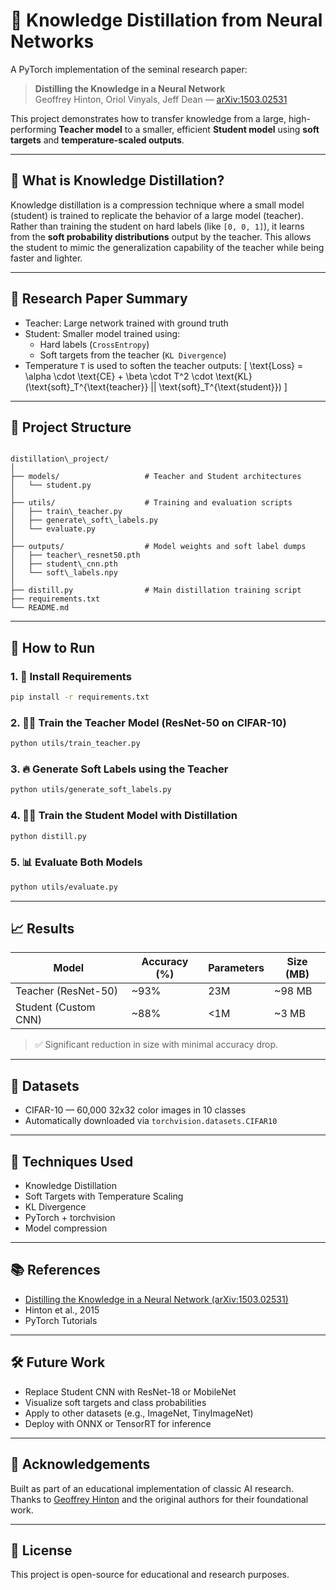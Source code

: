 # 🧠 Knowledge Distillation from Neural Networks

A PyTorch implementation of the seminal research paper:

> **Distilling the Knowledge in a Neural Network**  
> Geoffrey Hinton, Oriol Vinyals, Jeff Dean — [arXiv:1503.02531](https://arxiv.org/abs/1503.02531)

This project demonstrates how to transfer knowledge from a large, high-performing **Teacher model** to a smaller, efficient **Student model** using **soft targets** and **temperature-scaled outputs**.

---

## 📘 What is Knowledge Distillation?

Knowledge distillation is a compression technique where a small model (student) is trained to replicate the behavior of a large model (teacher). Rather than training the student on hard labels (like `[0, 0, 1]`), it learns from the **soft probability distributions** output by the teacher. This allows the student to mimic the generalization capability of the teacher while being faster and lighter.

---

## 🔬 Research Paper Summary

- Teacher: Large network trained with ground truth
- Student: Smaller model trained using:
  - Hard labels (`CrossEntropy`)
  - Soft targets from the teacher (`KL Divergence`)
- Temperature `T` is used to soften the teacher outputs:
  \[
  \text{Loss} = \alpha \cdot \text{CE} + \beta \cdot T^2 \cdot \text{KL}(\text{soft}_T^{\text{teacher}} || \text{soft}_T^{\text{student}})
  \]

---

## 📂 Project Structure

```

distillation\_project/
│
├── models/                   # Teacher and Student architectures
│   └── student.py
│
├── utils/                    # Training and evaluation scripts
│   ├── train\_teacher.py
│   ├── generate\_soft\_labels.py
│   └── evaluate.py
│
├── outputs/                  # Model weights and soft label dumps
│   ├── teacher\_resnet50.pth
│   ├── student\_cnn.pth
│   └── soft\_labels.npy
│
├── distill.py                # Main distillation training script
├── requirements.txt
└── README.md

````

---

## 🚀 How to Run

### 1. 🔧 Install Requirements

```bash
pip install -r requirements.txt
````

### 2. 🏋️‍♂️ Train the Teacher Model (ResNet-50 on CIFAR-10)

```bash
python utils/train_teacher.py
```

### 3. 🔥 Generate Soft Labels using the Teacher

```bash
python utils/generate_soft_labels.py
```

### 4. 👨‍🏫 Train the Student Model with Distillation

```bash
python distill.py
```

### 5. 📊 Evaluate Both Models

```bash
python utils/evaluate.py
```

---

## 📈 Results

| Model                | Accuracy (%) | Parameters | Size (MB) |
| -------------------- | ------------ | ---------- | --------- |
| Teacher (ResNet-50)  | \~93%        | 23M        | \~98 MB   |
| Student (Custom CNN) | \~88%        | <1M        | \~3 MB    |

> ✅ Significant reduction in size with minimal accuracy drop.

---

## 🧪 Datasets

* CIFAR-10 — 60,000 32x32 color images in 10 classes
* Automatically downloaded via `torchvision.datasets.CIFAR10`

---

## 📌 Techniques Used

* Knowledge Distillation
* Soft Targets with Temperature Scaling
* KL Divergence
* PyTorch + torchvision
* Model compression

---

## 📚 References

* [Distilling the Knowledge in a Neural Network (arXiv:1503.02531)](https://arxiv.org/abs/1503.02531)
* Hinton et al., 2015
* PyTorch Tutorials

---

## 🛠️ Future Work

* Replace Student CNN with ResNet-18 or MobileNet
* Visualize soft targets and class probabilities
* Apply to other datasets (e.g., ImageNet, TinyImageNet)
* Deploy with ONNX or TensorRT for inference

---

## 🙌 Acknowledgements

Built as part of an educational implementation of classic AI research.
Thanks to [Geoffrey Hinton](https://scholar.google.com/citations?user=JicYPdAAAAAJ&hl=en) and the original authors for their foundational work.

---

## 📌 License

This project is open-source for educational and research purposes.
